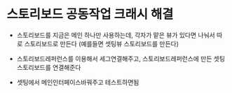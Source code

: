 # 스토리보드 공동작업 크래시 해결

- 스토리보드를 지금은 메인 하나만 사용하는데, 각자가 맡은 뷰가 있다면 나눠서 따로 스토리보드로 만든다 (예를들면 셋팅뷰 스토리보드를 만든다)
- 스토리보드레퍼런스를 이용해서 세그연결해주고, 스토리보드레퍼런스에 만든 셋팅 스토리보드를 연결해준다

- 셋팅에서 메인인터페이스바꿔주고 테스트하면됨 